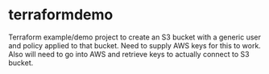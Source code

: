 # terraformdemo

Terraform example/demo project to create an S3 bucket with a generic user and policy applied to that bucket.  Need to supply AWS keys for this to work.  Also will need to go into AWS and retrieve keys to actually connect to S3 bucket.
